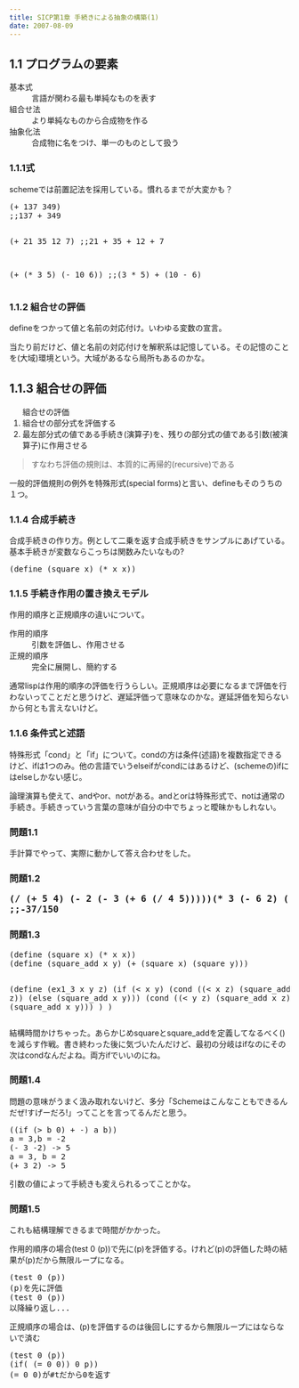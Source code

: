 ```yaml
---
title: SICP第1章 手続きによる抽象の構築(1)
date: 2007-08-09
---
```

<h2>1.1 プログラムの要素</h2>
<dl> <dt>基本式</dt> <dd>言語が関わる最も単純なものを表す</dd> <dt>組合せ法</dt> <dd>より単純なものから合成物を作る</dd> <dt>抽象化法</dt> <dd>合成物に名をつけ、単一のものとして扱う</dd> </dl>
<h3>1.1.1式</h3>
schemeでは前置記法を採用している。慣れるまでが大変かも？
<pre lang="scheme">
(+ 137 349)
;;137 + 349

(+ 21 35 12 7)
;;21 + 35 + 12 + 7

(+ (* 3 5) (- 10 6))
;;(3 * 5) + (10 - 6)</pre>
<h3>1.1.2 組合せの評価</h3>
defineをつかって値と名前の対応付け。いわゆる変数の宣言。

当たり前だけど、値と名前の対応付けを解釈系は記憶している。その記憶のことを(大域)環境という。大域があるなら局所もあるのかな。
<h2>1.1.3 組合せの評価</h2>
<ol> 組合せの評価
	<li>組合せの部分式を評価する</li>
	<li>最左部分式の値である手続き(演算子)を、残りの部分式の値である引数(被演算子)に作用させる</li>
</ol>
<blockquote> すなわち評価の規則は、本質的に再帰的(recursive)である</blockquote>
一般的評価規則の例外を特殊形式(special forms)と言い、defineもそのうちの１つ。
<h3>1.1.4 合成手続き</h3>
合成手続きの作り方。例として二乗を返す合成手続きをサンプルにあげている。基本手続きが変数ならこっちは関数みたいなもの?
<pre lang="scheme">
(define (square x) (* x x))</pre>
<h3>1.1.5 手続き作用の置き換えモデル</h3>
作用的順序と正規順序の違いについて。

<dl> <dt>作用的順序</dt> <dd>引数を評価し、作用させる</dd> <dt>正規的順序</dt> <dd>完全に展開し、簡約する</dd> </dl>通常lispは作用的順序の評価を行うらしい。正規順序は必要になるまで評価を行わないってことだと思うけど、遅延評価って意味なのかな。遅延評価を知らないから何とも言えないけど。
<h3>1.1.6 条件式と述語</h3>
特殊形式「cond」と「if」について。condの方は条件(述語)を複数指定できるけど、ifは1つのみ。他の言語でいうelseifがcondにはあるけど、(schemeの)ifにはelseしかない感じ。

論理演算も使えて、andやor、notがある。andとorは特殊形式で、notは通常の手続き。手続きっていう言葉の意味が自分の中でちょっと曖昧かもしれない。
<h3>問題1.1</h3>
手計算でやって、実際に動かして答え合わせをした。
<h3>問題1.2
<pre lang="scheme">
(/ (+ 5 4) (- 2 (- 3 (+ 6 (/ 4 5)))))(* 3 (- 6 2) (- 2 7)))
;;-37/150</pre>
</h3>
<h3>問題1.3</h3>
<pre lang="scheme">
(define (square x) (* x x))
(define (square_add x y) (+ (square x) (square y)))

(define (ex1_3 x y z)
  (if (&lt; x y)
    (cond ((&lt; x z) (square_add y z))
              (else (square_add x y)))
    (cond ((&lt; y z) (square_add x z))
              (else (square_add x y)))
  )
)</pre>
結構時間かけちゃった。あらかじめsquareとsquare_addを定義してなるべく()を減らす作戦。書き終わった後に気づいたんだけど、最初の分岐はifなのにその次はcondなんだよね。両方ifでいいのにね。
<h3>問題1.4</h3>
問題の意味がうまく汲み取れないけど、多分「Schemeはこんなこともできるんだぜ!すげーだろ!」ってことを言ってるんだと思う。
<pre lang="scheme">
((if (&gt; b 0) + -) a b))
a = 3,b = -2
(- 3 -2) -&gt; 5
a = 3, b = 2
(+ 3 2) -&gt; 5</pre>
引数の値によって手続きも変えられるってことかな。
<h3>問題1.5</h3>
これも結構理解できるまで時間がかかった。

作用的順序の場合(test 0 (p))で先に(p)を評価する。けれど(p)の評価した時の結果が(p)だから無限ループになる。
<pre lang="scheme">
(test 0 (p))
(p)を先に評価
(test 0 (p))
以降繰り返し...</pre>
正規順序の場合は、(p)を評価するのは後回しにするから無限ループにはならないで済む
<pre lang="scheme">
(test 0 (p))
(if( (= 0 0)) 0 p))
(= 0 0)が#tだから0を返す</pre>